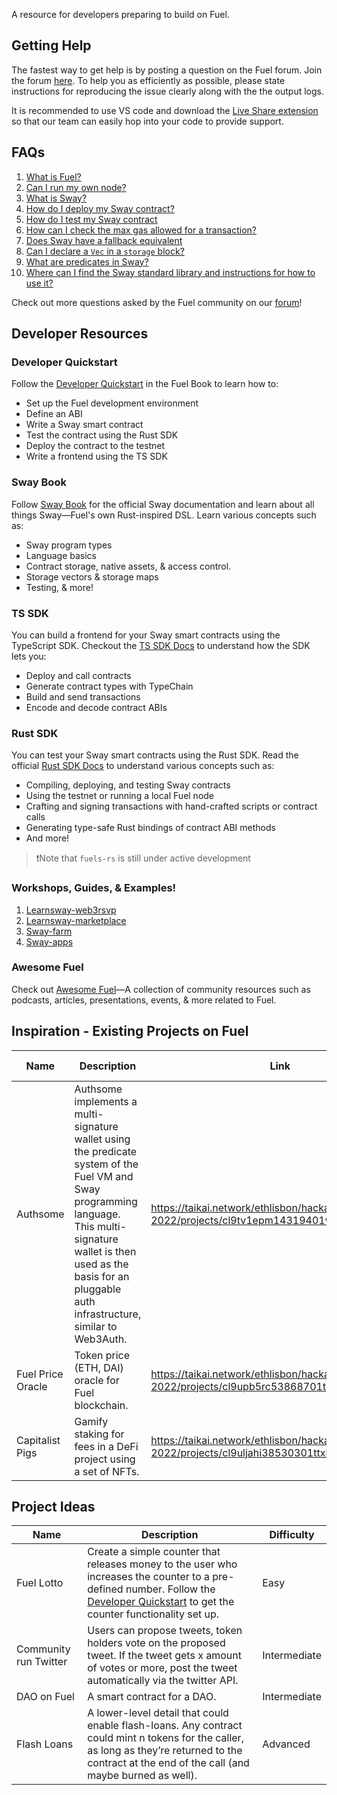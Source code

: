 A resource for developers preparing to build on Fuel.

## Getting Help

The fastest way to get help is by posting a question on the Fuel forum. Join the forum [here](https://forum.fuel.network/). To help you as efficiently as possible, please state instructions for reproducing the issue clearly along with the the output logs.

It is recommended to use VS code and download the [Live Share extension](https://code.visualstudio.com/learn/collaboration/live-share) so that our team can easily hop into your code to provide support.

## FAQs

1. [What is Fuel?](https://forum.fuel.network/t/welcome-what-is-fuel/7)
2. [Can I run my own node?](https://forum.fuel.network/t/can-i-run-my-own-node/100)
3. [What is Sway?](https://forum.fuel.network/t/about-the-sway-category-what-is-sway/25)
4. [How do I deploy my Sway contract?](https://forum.fuel.network/t/how-do-i-deploy-my-sway-contract/99)
5. [How do I test my Sway contract](https://forum.fuel.network/t/how-do-i-test-my-sway-contract/97)
6. [How can I check the max gas allowed for a transaction?](https://forum.fuel.network/t/how-do-i-check-the-max-gas-allowed-for-a-transaction/1557)
7. [Does Sway have a fallback equivalent](https://forum.fuel.network/t/does-sway-have-a-fallback-equivalent/104)
8. [Can I declare a `Vec` in a `storage` block?](https://forum.fuel.network/t/can-i-declare-a-vec-in-a-storage-block/115)
9. [What are predicates in Sway?](https://forum.fuel.network/t/what-is-a-predicate/36)
10. [Where can I find the Sway standard library and instructions for how to use it?](https://forum.fuel.network/t/does-sway-have-a-standard-library/719)

Check out more questions asked by the Fuel community on our [forum](https://forum.fuel.network/)!

## Developer Resources

### Developer Quickstart

Follow the [Developer Quickstart](https://fuellabs.github.io/fuel-docs/master/developer-quickstart.html) in the Fuel Book to learn how to:
- Set up the Fuel development environment
- Define an ABI
- Write a Sway smart contract
- Test the contract using the Rust SDK
- Deploy the contract to the testnet
- Write a frontend using the TS SDK

### Sway Book

Follow [Sway Book](https://fuellabs.github.io/sway/latest/) for the official Sway documentation and learn about all things Sway—Fuel's own Rust-inspired DSL. Learn various concepts such as:
- Sway program types
- Language basics
- Contract storage, native assets, & access control.
- Storage vectors & storage maps
- Testing, & more!

### TS SDK

You can build a frontend for your Sway smart contracts using the TypeScript SDK. Checkout the [TS SDK Docs](https://fuellabs.github.io/fuels-ts/) to understand how the SDK lets you:
- Deploy and call contracts
- Generate contract types with TypeChain
- Build and send transactions
- Encode and decode contract ABIs

### Rust SDK

You can test your Sway smart contracts using the Rust SDK. Read the official [Rust SDK Docs](https://fuellabs.github.io/fuels-rs/latest/) to understand various concepts such as:
- Compiling, deploying, and testing Sway contracts
- Using the testnet or running a local Fuel node
- Crafting and signing transactions with hand-crafted scripts or contract calls
- Generating type-safe Rust bindings of contract ABI methods
- And more!

> ❗️Note that `fuels-rs` is still under active development

### Workshops, Guides, & Examples!

1. [Learnsway-web3rsvp](https://github.com/FuelLabs/learnsway-web3rsvp)
2. [Learnsway-marketplace](https://github.com/FuelLabs/learnsway-marketplace)
3. [Sway-farm](https://github.com/sarahschwartz/sway-farm)
4. [Sway-apps](https://github.com/FuelLabs/sway-applications)

### Awesome Fuel

Check out [Awesome Fuel](https://github.com/FuelLabs/awesome-fuel)—A collection of community resources such as podcasts, articles, presentations, events, & more related to Fuel.

## Inspiration - Existing Projects on Fuel

| Name | Description | Link | Presented At |
|---|---|---|---|
|  Authsome | Authsome implements a multi-signature wallet using the predicate system of the Fuel VM and Sway programming language. This multi-signature wallet is then used as the basis for an pluggable auth infrastructure, similar to Web3Auth. | https://taikai.network/ethlisbon/hackathons/ethlisbon-2022/projects/cl9tv1epm14319401w1mf7ltuhm/idea | ETH Lisbon 2022 |
|  Fuel Price Oracle | Token price (ETH, DAI) oracle for Fuel blockchain. | https://taikai.network/ethlisbon/hackathons/ethlisbon-2022/projects/cl9upb5rc53868701tpdvj6n05d/idea | ETH Lisbon 2022 |
|  Capitalist Pigs | Gamify staking for fees in a DeFi project using a set of NFTs. | https://taikai.network/ethlisbon/hackathons/ethlisbon-2022/projects/cl9uljahi38530301ttxkbkask0/idea | ETH Lisbon 2022 |

## Project Ideas

| Name | Description | Difficulty |
|---|---|---|
|  Fuel Lotto | Create a simple counter that releases money to the user who increases the counter to a pre-defined number. Follow the [Developer Quickstart](https://fuellabs.github.io/fuel-docs/master/developer-quickstart.html) to get the counter functionality set up. | Easy |
|  Community run Twitter | Users can propose tweets, token holders vote on the proposed tweet. If the tweet gets x amount of votes or more, post the tweet automatically via the twitter API. | Intermediate |
|  DAO on Fuel | A smart contract for a DAO. | Intermediate |
|  Flash Loans | A lower-level detail that could enable flash-loans. Any contract could mint n tokens for the caller, as long as they’re returned to the contract at the end of the call (and maybe burned as well).| Advanced |
